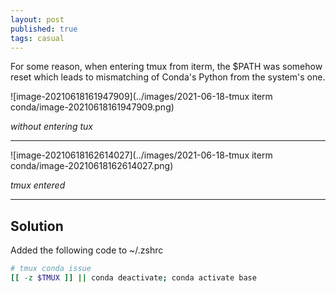 ```yaml
---
layout: post
published: true
tags: casual
---
```


For some reason, when entering tmux from iterm, the $PATH was somehow reset which leads to mismatching of Conda's Python from the system's one.

![image-20210618161947909](../images/2021-06-18-tmux iterm conda/image-20210618161947909.png)

*without entering tux*

---

![image-20210618162614027](../images/2021-06-18-tmux iterm conda/image-20210618162614027.png)

*tmux entered*

---



## Solution

Added the following code to ~/.zshrc

```bash
# tmux conda issue
[[ -z $TMUX ]] || conda deactivate; conda activate base
```

